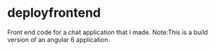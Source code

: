 # deployfrontend

Front end code for a chat application that I made. Note:This is a build version of an angular 6  application.

